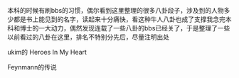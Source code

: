 本科的时候有刷bbs的习惯，偶尔看到这里整理的很多八卦段子，涉及到的人物多少都是书上能见到的名字，读起来十分痛快，看这种牛人八卦也成了支撑我念完本科和博士的一大动力，偶然发现连载了一些八卦的bbs已经关了，于是整理了一些以前看过的八卦在这里，排名不特别分先后，尽量注明出处

ukim的 Heroes In My Heart

Feynmann的传说
